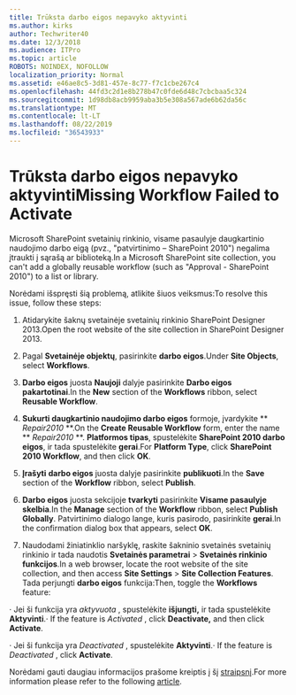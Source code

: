 ```yaml
---
title: Trūksta darbo eigos nepavyko aktyvinti
ms.author: kirks
author: Techwriter40
ms.date: 12/3/2018
ms.audience: ITPro
ms.topic: article
ROBOTS: NOINDEX, NOFOLLOW
localization_priority: Normal
ms.assetid: e46ae8c5-3d81-457e-8c77-f7c1cbe267c4
ms.openlocfilehash: 44fd3c2d1e8b278b47c0fde6d48c7cbcbaa5c324
ms.sourcegitcommit: 1d98db8acb9959aba3b5e308a567ade6b62da56c
ms.translationtype: MT
ms.contentlocale: lt-LT
ms.lasthandoff: 08/22/2019
ms.locfileid: "36543933"
---
```

# <a name="missing-workflow-failed-to-activate"></a><span data-ttu-id="1b7f4-102">Trūksta darbo eigos nepavyko aktyvinti</span><span class="sxs-lookup"><span data-stu-id="1b7f4-102">Missing Workflow Failed to Activate</span></span>

<span data-ttu-id="1b7f4-103">Microsoft SharePoint svetainių rinkinio, visame pasaulyje daugkartinio naudojimo darbo eigą (pvz., "patvirtinimo – SharePoint 2010") negalima įtraukti į sąrašą ar biblioteką.</span><span class="sxs-lookup"><span data-stu-id="1b7f4-103">In a Microsoft SharePoint site collection, you can't add a globally reusable workflow (such as "Approval - SharePoint 2010") to a list or library.</span></span>
  
<span data-ttu-id="1b7f4-104">Norėdami išspręsti šią problemą, atlikite šiuos veiksmus:</span><span class="sxs-lookup"><span data-stu-id="1b7f4-104">To resolve this issue, follow these steps:</span></span> 
  
1. <span data-ttu-id="1b7f4-105">Atidarykite šaknų svetainėje svetainių rinkinio SharePoint Designer 2013.</span><span class="sxs-lookup"><span data-stu-id="1b7f4-105">Open the root website of the site collection in SharePoint Designer 2013.</span></span>
  
2. <span data-ttu-id="1b7f4-106">Pagal **Svetainėje objektų**, pasirinkite **darbo eigos**.</span><span class="sxs-lookup"><span data-stu-id="1b7f4-106">Under **Site Objects**, select **Workflows**.</span></span> 
  
3. <span data-ttu-id="1b7f4-107">**Darbo eigos** juosta **Naujoji** dalyje pasirinkite **Darbo eigos pakartotinai**.</span><span class="sxs-lookup"><span data-stu-id="1b7f4-107">In the **New** section of the **Workflows** ribbon, select **Reusable Workflow**.</span></span> 
  
4. <span data-ttu-id="1b7f4-108">**Sukurti daugkartinio naudojimo darbo eigos** formoje, įvardykite \*\* *Repair2010* \*\*.</span><span class="sxs-lookup"><span data-stu-id="1b7f4-108">On the **Create Reusable Workflow** form, enter the name \*\* *Repair2010* \*\*.</span></span> <span data-ttu-id="1b7f4-109">**Platformos tipas**, spustelėkite **SharePoint 2010 darbo eigos**, ir tada spustelėkite **gerai**.</span><span class="sxs-lookup"><span data-stu-id="1b7f4-109">For **Platform Type**, click **SharePoint 2010 Workflow**, and then click **OK**.</span></span> 
  
1. <span data-ttu-id="1b7f4-110">**Įrašyti** **darbo eigos** juosta dalyje pasirinkite **publikuoti**.</span><span class="sxs-lookup"><span data-stu-id="1b7f4-110">In the **Save** section of the **Workflow** ribbon, select **Publish**.</span></span> 
  
2. <span data-ttu-id="1b7f4-111">**Darbo eigos** juosta sekcijoje **tvarkyti** pasirinkite **Visame pasaulyje skelbia**.</span><span class="sxs-lookup"><span data-stu-id="1b7f4-111">In the **Manage** section of the **Workflow** ribbon, select **Publish Globally**.</span></span> <span data-ttu-id="1b7f4-112">Patvirtinimo dialogo lange, kuris pasirodo, pasirinkite **gerai**.</span><span class="sxs-lookup"><span data-stu-id="1b7f4-112">In the confirmation dialog box that appears, select **OK**.</span></span> 
  
3. <span data-ttu-id="1b7f4-113">Naudodami žiniatinklio naršyklę, raskite šakninio svetainės svetainių rinkinio ir tada naudotis **Svetainės parametrai** \> **Svetainės rinkinio funkcijos**.</span><span class="sxs-lookup"><span data-stu-id="1b7f4-113">In a web browser, locate the root website of the site collection, and then access **Site Settings** \> **Site Collection Features**.</span></span> <span data-ttu-id="1b7f4-114">Tada perjungti **darbo eigos** funkcija:</span><span class="sxs-lookup"><span data-stu-id="1b7f4-114">Then, toggle the **Workflows** feature:</span></span> 
  
<span data-ttu-id="1b7f4-115">· Jei ši funkcija yra *aktyvuota* , spustelėkite **išjungti,** ir tada spustelėkite **Aktyvinti**.</span><span class="sxs-lookup"><span data-stu-id="1b7f4-115">· If the feature is  *Activated*  , click **Deactivate,** and then click **Activate**.</span></span> 
  
<span data-ttu-id="1b7f4-116">· Jei ši funkcija yra *Deactivated* , spustelėkite **Aktyvinti**.</span><span class="sxs-lookup"><span data-stu-id="1b7f4-116">· If the feature is  *Deactivated*  , click **Activate**.</span></span> 
  
<span data-ttu-id="1b7f4-117">Norėdami gauti daugiau informacijos prašome kreiptis į šį [straipsnį](https://go.microsoft.com/fwlink/?linkid=2047770&amp;clcid=0x409).</span><span class="sxs-lookup"><span data-stu-id="1b7f4-117">For more information please refer to the following [article](https://go.microsoft.com/fwlink/?linkid=2047770&amp;clcid=0x409).</span></span>
  

